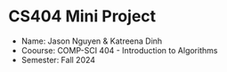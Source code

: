 # CS404 Mini Project

* Name: Jason Nguyen & Katreena Dinh
* Coourse: COMP-SCI 404 - Introduction to Algorithms
* Semester: Fall 2024

